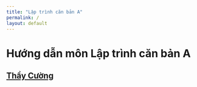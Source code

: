 ```yaml
---
title: "Lập trình căn bản A"
permalink: /
layout: default
---
```


# Hướng dẫn môn Lập trình căn bản A

## [Thầy Cường](th.Cuong/index.md)

